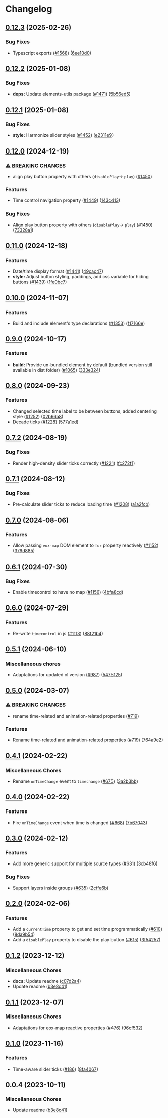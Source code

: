 # Changelog

## [0.12.3](https://github.com/EOX-A/EOxElements/compare/timecontrol-v0.12.2...timecontrol-v0.12.3) (2025-02-26)


### Bug Fixes

* Typescript exports ([#1568](https://github.com/EOX-A/EOxElements/issues/1568)) ([6ee10d0](https://github.com/EOX-A/EOxElements/commit/6ee10d0c3898ca1afaeb3c2adc9581b39f897f2c))

## [0.12.2](https://github.com/EOX-A/EOxElements/compare/timecontrol-v0.12.1...timecontrol-v0.12.2) (2025-01-08)


### Bug Fixes

* **deps:** Update elements-utils package ([#1471](https://github.com/EOX-A/EOxElements/issues/1471)) ([5b56ed5](https://github.com/EOX-A/EOxElements/commit/5b56ed50aeda0f0ad7044d3b26d0bcca568dcce4))

## [0.12.1](https://github.com/EOX-A/EOxElements/compare/timecontrol-v0.12.0...timecontrol-v0.12.1) (2025-01-08)


### Bug Fixes

* **style:** Harmonize slider styles ([#1452](https://github.com/EOX-A/EOxElements/issues/1452)) ([e2311e9](https://github.com/EOX-A/EOxElements/commit/e2311e985fa5999e89c18a54c8a45a5cffaacdec))

## [0.12.0](https://github.com/EOX-A/EOxElements/compare/timecontrol-v0.11.0...timecontrol-v0.12.0) (2024-12-19)


### ⚠ BREAKING CHANGES

* align play button property with others (`disablePlay`-> `play`) ([#1450](https://github.com/EOX-A/EOxElements/issues/1450))

### Features

* Time control navigation property ([#1449](https://github.com/EOX-A/EOxElements/issues/1449)) ([143c413](https://github.com/EOX-A/EOxElements/commit/143c413be57cb33ed58ccb5c7d3aaf66fd7d0a43))


### Bug Fixes

* Align play button property with others (`disablePlay`-&gt; `play`) ([#1450](https://github.com/EOX-A/EOxElements/issues/1450)) ([73328a1](https://github.com/EOX-A/EOxElements/commit/73328a1d31269d0957e6e4528e41a98d117e3be0))

## [0.11.0](https://github.com/EOX-A/EOxElements/compare/timecontrol-v0.10.0...timecontrol-v0.11.0) (2024-12-18)


### Features

* Date/time display format ([#1441](https://github.com/EOX-A/EOxElements/issues/1441)) ([49cac47](https://github.com/EOX-A/EOxElements/commit/49cac474a30e271ef28aac63423f5771c7a4c048))
* **style:** Adjust button styling, paddings, add css variable for hiding buttons ([#1439](https://github.com/EOX-A/EOxElements/issues/1439)) ([1fe0bc7](https://github.com/EOX-A/EOxElements/commit/1fe0bc715942e99ab2f92a54ae8b8452e472bee0))

## [0.10.0](https://github.com/EOX-A/EOxElements/compare/timecontrol-v0.9.0...timecontrol-v0.10.0) (2024-11-07)


### Features

* Build and include element's type declarations ([#1353](https://github.com/EOX-A/EOxElements/issues/1353)) ([f17166e](https://github.com/EOX-A/EOxElements/commit/f17166e292ce546a2ff45433a05248330eb63713))

## [0.9.0](https://github.com/EOX-A/EOxElements/compare/timecontrol-v0.8.0...timecontrol-v0.9.0) (2024-10-17)


### Features

* **build:** Provide un-bundled element by default (bundled version still available in dist folder) ([#1065](https://github.com/EOX-A/EOxElements/issues/1065)) ([333e324](https://github.com/EOX-A/EOxElements/commit/333e324def0354992fadd4640fc2ee9b72a545b4))

## [0.8.0](https://github.com/EOX-A/EOxElements/compare/timecontrol-v0.7.2...timecontrol-v0.8.0) (2024-09-23)


### Features

* Changed selected time label to be between buttons, added centering style ([#1252](https://github.com/EOX-A/EOxElements/issues/1252)) ([02b66a8](https://github.com/EOX-A/EOxElements/commit/02b66a8b8eec6a6b6d51b92d53ba913f85283200))
* Decade ticks ([#1228](https://github.com/EOX-A/EOxElements/issues/1228)) ([577a1ed](https://github.com/EOX-A/EOxElements/commit/577a1ed3072ded6e25befca3e21955e43da932b9))

## [0.7.2](https://github.com/EOX-A/EOxElements/compare/timecontrol-v0.7.1...timecontrol-v0.7.2) (2024-08-19)


### Bug Fixes

* Render high-density slider ticks correctly ([#1221](https://github.com/EOX-A/EOxElements/issues/1221)) ([fc272f1](https://github.com/EOX-A/EOxElements/commit/fc272f11911faa7f574936b2b953252069f3e48d))

## [0.7.1](https://github.com/EOX-A/EOxElements/compare/timecontrol-v0.7.0...timecontrol-v0.7.1) (2024-08-12)


### Bug Fixes

* Pre-calculate slider ticks to reduce loading time ([#1208](https://github.com/EOX-A/EOxElements/issues/1208)) ([a1a2fcb](https://github.com/EOX-A/EOxElements/commit/a1a2fcb4803e780d0e9fdc00c0dc4e43eb9fafed))

## [0.7.0](https://github.com/EOX-A/EOxElements/compare/timecontrol-v0.6.1...timecontrol-v0.7.0) (2024-08-06)


### Features

* Allow passing `eox-map` DOM element to `for` property reactively ([#1152](https://github.com/EOX-A/EOxElements/issues/1152)) ([379d885](https://github.com/EOX-A/EOxElements/commit/379d885ddf14980e6b861172fbd066df36bf152d))

## [0.6.1](https://github.com/EOX-A/EOxElements/compare/timecontrol-v0.6.0...timecontrol-v0.6.1) (2024-07-30)


### Bug Fixes

* Enable timecontrol to have no map ([#1156](https://github.com/EOX-A/EOxElements/issues/1156)) ([4bfa8cd](https://github.com/EOX-A/EOxElements/commit/4bfa8cda7dc818dc2684cbe2498c9f329309de05))

## [0.6.0](https://github.com/EOX-A/EOxElements/compare/timecontrol-v0.5.1...timecontrol-v0.6.0) (2024-07-29)


### Features

* Re-write `timecontrol` in js ([#1113](https://github.com/EOX-A/EOxElements/issues/1113)) ([88f21b4](https://github.com/EOX-A/EOxElements/commit/88f21b49083fb21c59b2a251712c51fab75d6c3a))

## [0.5.1](https://github.com/EOX-A/EOxElements/compare/timecontrol-v0.5.0...timecontrol-v0.5.1) (2024-06-10)


### Miscellaneous chores

* Adaptations for updated ol version ([#987](https://github.com/EOX-A/EOxElements/issues/987)) ([5475125](https://github.com/EOX-A/EOxElements/commit/5475125ae7e280550f8ab90e18cad011d478579e))

## [0.5.0](https://github.com/EOX-A/EOxElements/compare/timecontrol-v0.4.1...timecontrol-v0.5.0) (2024-03-07)


### ⚠ BREAKING CHANGES

* rename time-related and animation-related properties ([#719](https://github.com/EOX-A/EOxElements/issues/719))

### Features

* Rename time-related and animation-related properties ([#719](https://github.com/EOX-A/EOxElements/issues/719)) ([764a9e2](https://github.com/EOX-A/EOxElements/commit/764a9e2ccdebad3aef07c80201fc79d32e2ddf64))

## [0.4.1](https://github.com/EOX-A/EOxElements/compare/timecontrol-v0.4.0...timecontrol-v0.4.1) (2024-02-22)


### Miscellaneous Chores

* Rename `onTimeChange` event to `timechange` ([#675](https://github.com/EOX-A/EOxElements/issues/675)) ([3a2b3bb](https://github.com/EOX-A/EOxElements/commit/3a2b3bb405d92bc46d75f99fec3ef07fdc4d0467))

## [0.4.0](https://github.com/EOX-A/EOxElements/compare/timecontrol-v0.3.0...timecontrol-v0.4.0) (2024-02-22)


### Features

* Fire `onTimeChange` event when time is changed ([#668](https://github.com/EOX-A/EOxElements/issues/668)) ([7b67043](https://github.com/EOX-A/EOxElements/commit/7b670431edc8910bbbee26aa2fca76e824167642))

## [0.3.0](https://github.com/EOX-A/EOxElements/compare/timecontrol-v0.2.0...timecontrol-v0.3.0) (2024-02-12)


### Features

* Add more generic support for multiple source types ([#631](https://github.com/EOX-A/EOxElements/issues/631)) ([3cb48f6](https://github.com/EOX-A/EOxElements/commit/3cb48f62dbf74ae9dcff0712cf75f0de38b17e63))


### Bug Fixes

* Support layers inside groups ([#635](https://github.com/EOX-A/EOxElements/issues/635)) ([2cffe6b](https://github.com/EOX-A/EOxElements/commit/2cffe6b6230d574c719871b42a0f8485639419fd))

## [0.2.0](https://github.com/EOX-A/EOxElements/compare/timecontrol-v0.1.2...timecontrol-v0.2.0) (2024-02-06)


### Features

* Add a `currentTime` property to get and set time programmatically ([#610](https://github.com/EOX-A/EOxElements/issues/610)) ([8da9b54](https://github.com/EOX-A/EOxElements/commit/8da9b5463e3423a5c91db51af6e7361e15d4b9c2))
* Add a `disablePlay` property to disable the play button ([#615](https://github.com/EOX-A/EOxElements/issues/615)) ([3f54257](https://github.com/EOX-A/EOxElements/commit/3f5425719486fdecbc437c2e28fcc0af05e61173))

## [0.1.2](https://github.com/EOX-A/EOxElements/compare/timecontrol-v0.1.1...timecontrol-v0.1.2) (2023-12-12)


### Miscellaneous Chores

* **docs:** Update readme ([c07d2a4](https://github.com/EOX-A/EOxElements/commit/c07d2a403ee74b453b1d5ad9b9dd528ab5b6d84f))
* Update readme ([b3e8c41](https://github.com/EOX-A/EOxElements/commit/b3e8c41a43f6fbddb3120abed933df6cf0d21f7c))

## [0.1.1](https://github.com/EOX-A/EOxElements/compare/timecontrol-v0.1.0...timecontrol-v0.1.1) (2023-12-07)


### Miscellaneous Chores

* Adaptations for eox-map reactive properties ([#476](https://github.com/EOX-A/EOxElements/issues/476)) ([96cf532](https://github.com/EOX-A/EOxElements/commit/96cf532c482e473438f3e8346775c65fa6859234))

## [0.1.0](https://github.com/EOX-A/EOxElements/compare/timecontrol-v0.0.4...timecontrol-v0.1.0) (2023-11-16)


### Features

* Time-aware slider ticks ([#186](https://github.com/EOX-A/EOxElements/issues/186)) ([8fa4067](https://github.com/EOX-A/EOxElements/commit/8fa4067d1cb1ec2902434068f4706b461dd2562c))

## 0.0.4 (2023-10-11)

### Miscellaneous Chores

- Update readme ([b3e8c41](https://github.com/EOX-A/EOxElements/commit/b3e8c41a43f6fbddb3120abed933df6cf0d21f7c))
